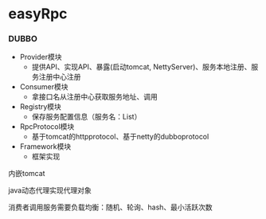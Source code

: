 # easyRpc
### DUBBO

- Provider模块
  - 提供API、实现API、暴露(启动tomcat, NettyServer)、服务本地注册、服务注册中心注册
- Consumer模块
  - 拿接口名从注册中心获取服务地址、调用
- Registry模块
  - 保存服务配置信息（服务名：List<URL>）
- RpcProtocol模块
  - 基于tomcat的httpprotocol、基于netty的dubboprotocol
- Framework模块
  - 框架实现

内嵌tomcat

java动态代理实现代理对象

消费者调用服务需要负载均衡：随机、轮询、hash、最小活跃次数
